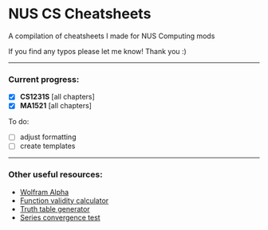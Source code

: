 # NUS CS Cheatsheets

A compilation of cheatsheets I made for NUS Computing mods

If you find any typos please let me know! Thank you :)

---

### Current progress:

- [x] **CS1231S** [all chapters]
- [x] **MA1521** [all chapters]

To do:

- [ ] adjust formatting
- [ ] create templates

---

### Other useful resources:

- [Wolfram Alpha](https://www.wolframalpha.com/)
- [Function validity calculator](https://www.symbolab.com/solver/function-validity-calculator)
- [Truth table generator](https://web.stanford.edu/class/cs103/tools/truth-table-tool/)
- [Series convergence test](https://www.symbolab.com/solver/series-calculator)

